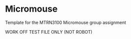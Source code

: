 # Micromouse
Template for the MTRN3100 Micromouse group assignment

WORK OFF TEST FILE ONLY (NOT ROBOT)
